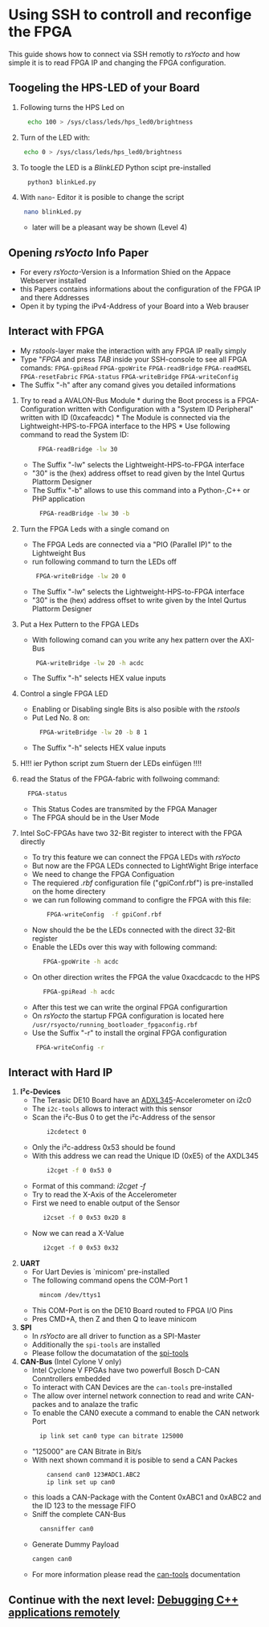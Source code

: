 # Using SSH to controll and reconfige the FPGA
This guide shows how to connect via SSH remotly to *rsYocto* and how simple it is to read FPGA IP and changing the FPGA configuration. 

## Toogeling the HPS-LED of your Board
1. Following turns the HPS Led on
    ```bash
      echo 100 > /sys/class/leds/hps_led0/brightness
    ```
2.  Turn of the LED with:
    ```bash
     echo 0 > /sys/class/leds/hps_led0/brightness
    ```
3. To toogle the LED is a *BlinkLED* Python scipt pre-installed
    ```bash 
      python3 blinkLed.py
    ```
4. With `nano`- Editor it is posible to change the script
    ```bash 
     nano blinkLed.py
   ```
   * later will be a pleasant way be shown (Level 4) 
   
## Opening *rsYocto* Info Paper 
  * For every *rsYocto*-Version is a Information Shied on the Appace Webserver installed
  * this Papers contains informations about the configuration of the FPGA IP and there Addresses 
  * Open it by typing the iPv4-Address of your Board into a Web brauser
  
## Interact with FPGA
  * My *rstools*-layer make the interaction with any FPGA IP really simply
  * Type "*FPGA* and press *TAB* inside your SSH-console to see all FPGA comands:
  `FPGA-gpiRead` `FPGA-gpoWrite` `FPGA-readBridge` `FPGA-readMSEL` `FPGA-resetFabric`
  `FPGA-status` `FPGA-writeBridge` `FPGA-writeConfig`
  * The Suffix "-h" after any comand gives you detailed informations  
  1. Try to read a AVALON-Bus Module
    * during the Boot process is a FPGA-Configuration written with Configuration 
      with a "System ID Peripheral" written with ID (0xcafeacdc)
    * The Module is connected via the Lightweight-HPS-to-FPGA interface to the HPS
    * Use following command to read the System ID:
        ```bash
             FPGA-readBridge -lw 30
        ```
      * The Suffix "-lw" selects the Lightweight-HPS-to-FPGA interface
      * "30" is the (hex) address offset to read given by the Intel Qurtus Plattorm Designer
      * The Suffix "-b" allows to use this command into a Python-,C++ or PHP application
           ```bash
             FPGA-readBridge -lw 30 -b
           ```
  2. Turn the FPGA Leds with a single comand on
      * The FPGA Leds are connected via a "PIO (Parallel IP)" to the Lightweight Bus
      * run following command to turn the LEDs off
          ```bash
           FPGA-writeBridge -lw 20 0
          ```
      * The Suffix "-lw" selects the Lightweight-HPS-to-FPGA interface
      * "30" is the (hex) address offset to write given by the Intel Qurtus Plattorm Designer
      
  3. Put a Hex Puttern to the FPGA LEDs
      * With following comand can you write any hex pattern over the AXI-Bus 
        ```bash
         PGA-writeBridge -lw 20 -h acdc
        ```
       * The Suffix "-h" selects HEX value inputs 
  4. Control a single FPGA LED
      * Enabling or Disabling single Bits is also posible with the *rstools* 
      * Put Led No. 8 on:  
         ```bash
           FPGA-writeBridge -lw 20 -b 8 1
         ```
      * The Suffix "-h" selects HEX value inputs 
  5. H!!! ier Python script zum Stuern der LEDs einfügen !!!!    
      
  6. read the Status of the FPGA-fabric with follwoing command:
        ```bash
          FPGA-status
        ````
      * This Status Codes are transmited by the FPGA Manager
      * The FPGA should be in the User Mode
7. Intel SoC-FPGAs have two 32-Bit register to interect with the FPGA directly
    * To try this feature we can connect the FPGA LEDs with *rsYocto* 
    * But now are the FPGA LEDs connected to LightWight Brige interface
    * We need to change the FPGA Configuation
    * The requiered *.rbf* configuration file ("gpiConf.rbf") is pre-installed on the home directery
    * we can run following command to configre the FPGA with this file:
        ```bash
            FPGA-writeConfig  -f gpiConf.rbf
        ```
    * Now should the be the LEDs connected with the direct 32-Bit register
    * Enable the LEDs over this way with following command:
        ```bash
           FPGA-gpoWrite -h acdc
        ```
    * On other direction writes the FPGA the value 0xacdcacdc to the HPS
        ```bash
           FPGA-gpiRead -h acdc
        ```
     * After this test we can write the orginal FPGA configurartion
     * On *rsYocto* the startup FPGA configuration is located here `/usr/rsyocto/running_bootloader_fpgaconfig.rbf`
     * Use the Suffix "-r" to install the orginal FPGA configuration 
        ```bash
         FPGA-writeConfig -r 
        ```
 ## Interact with Hard IP
1. **I²c-Devices** 
    * The Terasic DE10 Board have an [ADXL345](https://www.analog.com/en/products/adxl345.html)-Accelerometer on i2c0
    * The `i2c-tools` allows to interact with this sensor
    * Scan the i²c-Bus 0 to get the i²c-Address of the sensor 
        ```bash
            i2cdetect 0 
        ```
    * Only the i²c-address 0x53 should be found
    * With this address we can read the Unique ID (0xE5) of the AXDL345
        ```bash
            i2cget -f 0 0x53 0
        ```
    * Format of this command: *i2cget -f <Bus Number> <i2c-Addess> <Address>*
    * Try to read the X-Axis of the Accelerometer
    * First we need to enable output of the Sensor
         ```bash
            i2cset -f 0 0x53 0x2D 8
         ```
    * Now we can read a X-Value 
        ```bash
           i2cget -f 0 0x53 0x32
         ```
2. **UART**     
    * For Uart Devies is `minicom' pre-installed
    * The following command opens the COM-Port 1
         ```bash
           mincom /dev/ttys1
         ```
    * This COM-Port is on the DE10 Board routed to FPGA I/O Pins
    * Pres CMD+A, then Z and then Q to leave minicom 
3. **SPI**
    * In *rsYocto* are all driver to function as a SPI-Master
    * Additionally the `spi-tools` are installed
    * Please follow the documatation of the [spi-tools](https://github.com/cpb-/spi-tools)
4. **CAN-Bus** (Intel Cylone V only)
    * Intel Cyclone V FPGAs have two powerfull Bosch D-CAN Conntrollers embedded
    * To interact with CAN Devices are the `can-tools` pre-installed
    * The allow over internel network connection to read and write CAN-packes and to analaze the trafic
    * To enable the CAN0 execute a command to enable the CAN network Port
        ```bash
          ip link set can0 type can bitrate 125000
         ```
    * "125000" are CAN Bitrate in Bit/s
    * With next shown command it is posible to send a CAN Packes
        ```bash
            cansend can0 123#ADC1.ABC2
            ip link set up can0
        ```
    * this loads a CAN-Package with the Content 0xABC1 and 0xABC2 and the ID 123 to the message FIFO
    * Sniff the complete CAN-Bus
         ```bash
           cansniffer can0
         ```
    * Generate Dummy Payload 
        ```bash
        cangen can0
        ```
    * For more information please read the [can-tools](https://github.com/linux-can/can-utils) documentation
    
 
 ## Continue with the next level: [Debugging C++ applications remotely](3_CPP.md)
